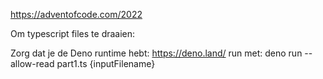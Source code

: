 https://adventofcode.com/2022

Om typescript files te draaien:

Zorg dat je de Deno runtime hebt: https://deno.land/ run met: deno run --allow-read part1.ts {inputFilename}
